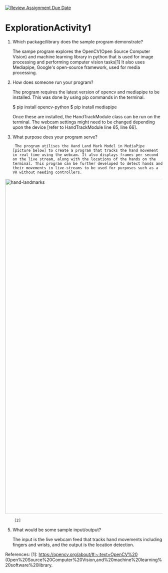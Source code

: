 [![Review Assignment Due Date](https://classroom.github.com/assets/deadline-readme-button-24ddc0f5d75046c5622901739e7c5dd533143b0c8e959d652212380cedb1ea36.svg)](https://classroom.github.com/a/oB7VDeFN)
# ExplorationActivity1


1. Which package/library does the sample program demonstrate?

    The sampe program explores the OpenCV(Open Source Computer Vision) and machine learning library in python that is used for image processing and performing computer vision tasks[1]
    It also uses Mediapipe, Google's open-source framework, used for media processing.



2. How does someone run your program?

    The program requires the latest version of opencv and mediapipe to be installed. This was done by using pip commands in the terminal. 

    $ pip install opencv-python
    $ pip install mediapipe

    Once these are installed, the HandTrackModule class can be run on the terminal. The webcam settings might need to be changed depending upon the device [refer to HandTrackModule line 65, line 66]. 

3. What purpose does your program serve?

        The program utilises the Hand Land Mark Model in MediaPipe [picture below] to create a program that tracks the hand movement in real time using the webcam. It also displays frames per second on the live stream, along with the locations of the hands on the terminal. This program can be further developed to detect hands and their movements in live-streams to be used for purposes such as a VR without needing controllers.
<img width="1073" alt="hand-landmarks" src="https://github.com/CS2613-FA23/explorationactivity1-gopikashrivastav/assets/126816880/3d26ae16-9aa3-475d-b591-ef2de3a5e8a4">

   
        
        [2]

        
5. What would be some sample input/output?

    The input is the live webcam feed that tracks hand movements including fingers and wrists, and the output is the location detection.


References:
[1]: https://opencv.org/about/#:~:text=OpenCV%20
(Open%20Source%20Computer%20Vision,and%20machine%20learning%20software%20library.

[2]: https://developers.google.com/mediapipe/solutions/vision/hand_landmarker
